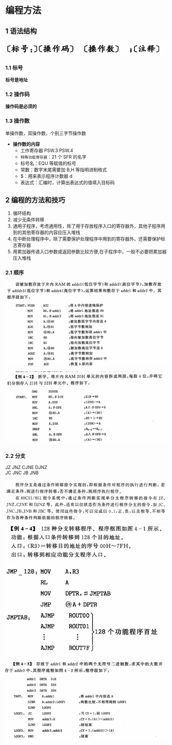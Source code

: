 # 编程方法

## 1 语法结构

![alt text](image.png)

### 1.1 标号

**标号是地址**

### 1.2 操作码

**操作码是必须的**

### 1.3 操作数

单操作数，双操作数，个别三字节操作数

- **操作数的内容**
  - 工作寄存器 PSW.3 PSW.4
  - `特殊功能寄存器`：21 个 SFR 的名字
  - 标号名：EQU 等赋值的标号
  - 常数：数字末尾需要加 B,H 等指明进制格式
  - $：用来表示程序计数器 d
  - 表达式：汇编时，计算出表达式的值填入目标码

## 2 编程的方法和技巧

1. 循环结构
2. 减少无条件转移
3. 通用子程序，考虑通用性，除了用于存放程序入口的寄存器外，其他子程序用到的其他寄存器的内容应压入堆栈
4. 在中断处理程序中，除了需要保护处理程序中用到的寄存器外，还需要保护标志寄存器
5. 用累加器传递入口参数或返回参数比较方便,在子程序中，一般不必要把累加器压入堆栈

### 2.1 顺序

![alt text](image-1.png)

![alt text](image-2.png)

### 2.2 分支

JZ JNZ CJNE DJNZ  
JC JNC JB JNB

![alt text](image-3.png)

![alt text](image-4.png)
![alt text](image-5.png)

![alt text](image-6.png)



